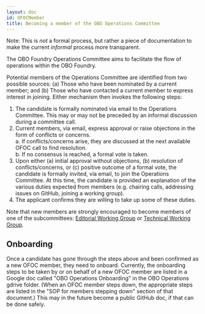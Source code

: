 ```yaml
---
layout: doc
id: OFOCMember
title: Becoming a member of the OBO Operations Committee
---
```


Note: This is _not_ a formal process, but rather a piece of documentation to make the current _informal_ process more transparent.

The OBO Foundry Operations Committee aims to facilitate the flow of operations within the OBO Foundry.

Potential members of the Operations Committee are identified from two possible sources: (a) Those who have been nominated by a current member; and (b) Those who have contacted a current member to express interest in joining. Either mechanism then invokes the following steps:

1. The candidate is formally nominated via email to the Operations Committee. This may or may not be preceded by an informal discussion during a committee call.
2. Current members, via email, express approval or raise objections in the form of conflicts or concerns.
   <br> a. If conflicts/concerns arise, they are discussed at the next available OFOC call to find resolution.
   <br> b. If no consensus is reached, a formal vote is taken.
3. Upon either (a) initial approval without objections, (b) resolution of conflicts/concerns, or (c) positive outcome of a formal vote, the candidate is formally invited, via email, to join the Operations Committee. At this time, the candidate is provided an explanation of the various duties expected from members (e.g. chairing calls, addressing issues on GitHub, joining a working group).
4. The applicant confirms they are willing to take up some of these duties.

Note that new members are strongly encouraged to become members of one of the subcommittees: [Editorial Working Group](https://obofoundry.org/docs/EditorialWG.html)
or [Technical Working Group](https://obofoundry.org/docs/TechnicalWG.html).

## Onboarding

Once a candidate has gone through the steps above and been confirmed as a new OFOC member, they need to onboard.
Currently, the onboarding steps to be taken by or on behalf of a new OFOC member are listed in a Google doc called "OBO Operations Onboarding" in the OBO Operations gdrive folder. (When an OFOC member steps down, the appropriate steps are listed in the "SOP for members stepping down" section of that document.)
This may in the future become a public GitHub doc, if that can be done safely.

